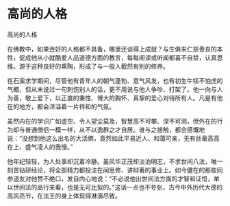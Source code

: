 # 高尚的人格

高尚的人格

在佛教中，如果连好的人格都不具备，哪里还谈得上成就？与生俱来仁慈善良的本性，促成他从小就酷爱人品道德方面的教言，每每阅读或听闻都喜不自禁，认真思维。源于这种良好的熏陶，形成了与一般人截然有别的修养。

在石渠求学期间，尽管他有青年人的朝气蓬勃、意气风发，也有初生牛犊不怕虎的气概，但从未说过一句刺伤别人的话，更不用说与他人争吵、打架了。他一向与人为善，敬上爱下，以正直的秉性、博大的胸怀、真挚的爱心对待所有人。凡是有他在的地方，都会洋溢着一片祥和的气氛。

虽然内在的学识广如虚空、令人望尘莫及，智慧高不可攀、深不可测，但外在的行为却与普通僧侣一模一样，从不以逸群之才自居。谁与之接触，都会感慨地说：“没想到他这么出名的大活佛，竟然如此平易近人、和蔼可亲，无有丝毫高高在上、盛气凌人的我慢。”

他年纪轻轻，为人处事却沉着冷静。虽风华正茂却淡泊明志，不求世间八法，唯一刻苦钻研经论，将全部精力都投注在闻思修、讲辩著的事业上。如今健在的那些同参道友对他赞不绝口，发自内心地说：“不必说他出世间法方面的才智和证悟，单以世间法的品行来看，也是无可比拟的。”这话一点也不夸张，古今中外历代大德的高风亮节，在法王的身上体现得淋漓尽致。

